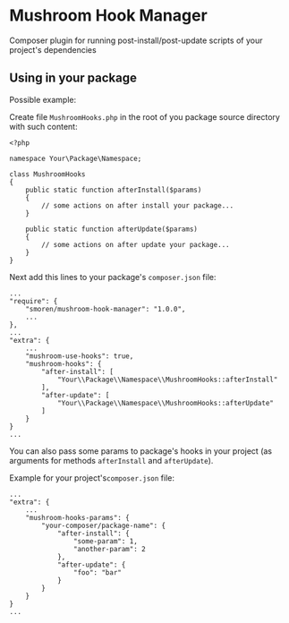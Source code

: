# Mushroom Hook Manager
Composer plugin for running post-install/post-update scripts of your project's dependencies

## Using in your package
Possible example:

Create file `MushroomHooks.php` in the root of you package source directory with such content:

```
<?php

namespace Your\Package\Namespace;

class MushroomHooks
{
    public static function afterInstall($params)
    {
        // some actions on after install your package...
    }

    public static function afterUpdate($params)
    {
        // some actions on after update your package...
    }
}
```

Next add this lines to your package's `composer.json` file:

```
...
"require": {
    "smoren/mushroom-hook-manager": "1.0.0",
    ...
},
...
"extra": {
    ...
    "mushroom-use-hooks": true,
    "mushroom-hooks": {
        "after-install": [
            "Your\\Package\\Namespace\\MushroomHooks::afterInstall"
        ],
        "after-update": [
            "Your\\Package\\Namespace\\MushroomHooks::afterUpdate"
        ]
    }
}
...
```

You can also pass some params to package's hooks in your project
(as arguments for methods `afterInstall` and `afterUpdate`).

Example for your project's`composer.json` file:

```
...
"extra": {
    ...
    "mushroom-hooks-params": {
        "your-composer/package-name": {
            "after-install": {
                "some-param": 1,
                "another-param": 2
            },
            "after-update": {
                "foo": "bar"
            }
        }
    }
}
...
```